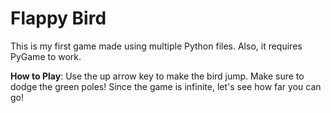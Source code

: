 # Flappy Bird
This is my first game made using multiple Python files. Also, it requires PyGame to work.

**How to Play**:
Use the up arrow key to make the bird jump.
Make sure to dodge the green poles!
Since the game is infinite, let's see how far you can go!
